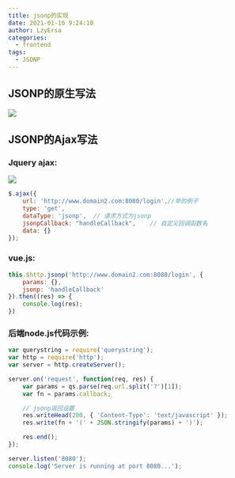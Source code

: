 ```yaml
---
title: jsonp的实现
date: 2021-01-16 9:24:10
author: LzyErsa
categories: 
  - frontend
tags: 
  - JSONP
---
```


## JSONP的原生写法

![](/img/frontend/2021/jsonp/jsonp.png)

## JSONP的Ajax写法

### Jquery ajax:
![](/img/frontend/2021/jsonp/jsonp1.png)


```javascript
$.ajax({
    url: 'http://www.domain2.com:8080/login',//举的例子
    type: 'get',
    dataType: 'jsonp',  // 请求方式为jsonp
    jsonpCallback: "handleCallback",    // 自定义回调函数名
    data: {}
});
```

### vue.js:

```javascript
this.$http.jsonp('http://www.domain2.com:8080/login', {
    params: {},
    jsonp: 'handleCallback'
}).then((res) => {
    console.log(res); 
})
```

### 后端node.js代码示例:

```javascript
var querystring = require('querystring');
var http = require('http');
var server = http.createServer();

server.on('request', function(req, res) {
    var params = qs.parse(req.url.split('?')[1]);
    var fn = params.callback;

    // jsonp返回设置
    res.writeHead(200, { 'Content-Type': 'text/javascript' });
    res.write(fn + '(' + JSON.stringify(params) + ')');

    res.end();
});

server.listen('8080');
console.log('Server is running at port 8080...');
```